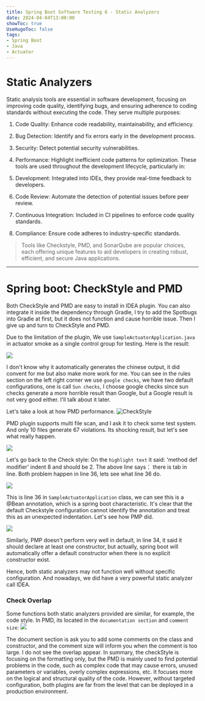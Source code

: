```yaml
---
title: Spring Boot Software Testing 6 - Static Analyzers
date: 2024-04-04T13:00:00
showToc: true
UseHugoToc: false
tags: 
- Spring Boot
- Java
- Actuator
---
```


# Static Analyzers
Static analysis tools are essential in software development, focusing on improving code quality, identifying bugs, and ensuring adherence to coding standards without executing the code. They serve multiple purposes:

1. Code Quality: Enhance code readability, maintainability, and efficiency.
2. Bug Detection: Identify and fix errors early in the development process.
3. Security: Detect potential security vulnerabilities.
4. Performance: Highlight inefficient code patterns for optimization.
These tools are used throughout the development lifecycle, particularly in:

1. Development: Integrated into IDEs, they provide real-time feedback to developers.
2. Code Review: Automate the detection of potential issues before peer review.
3. Continuous Integration: Included in CI pipelines to enforce code quality standards.
4. Compliance: Ensure code adheres to industry-specific standards.
> Tools like Checkstyle, PMD, and SonarQube are popular choices, each offering unique features to aid developers in creating robust, efficient, and secure Java applications.

---

# Spring boot: CheckStyle and PMD

Both CheckStyle and PMD are easy to install in IDEA plugin. You can also integrate it inside the dependency through Gradle, I try to add the Spotbugs into Gradle at first, but it does not function and cause horrible issue. Then I give up and turn to CheckStyle and PMD.

Due to the limitation of the plugin, We use `SampleActuatorApplication.java` in actuator smoke as a single control group for testing. Here is the result:

![](CS.png)

I don't know why it automatically generates the chinese output, it did convent for me but also make more work for me. 
You can see in the rules section on the left right corner we use `google checks`, we have two default configurations, one is call `Sun checks`, I choose google checks since sun checks generate a more horrible result than Google, but a Google result is not very good either. I'll talk about it later.

Let's take a look at how PMD performance. 
![CheckStyle](PMDCount.png)

PMD plugin supports multi file scan, and I ask it to check some test system. And only 10 files generate 67 violations. Its shocking result, but let's see what really happen. 

![](CS.png)

Let's go back to the Check style: On the `highlight text` it said: 'method def modifier' indent 8 and should be 2. The above line says： there is tab in line. Both problem happen in line 36, lets see what line 36 do. 

![](CheckStylePrompt.png)

This is line 36 in 
`SampleActuatorApplication` class, we can see this is a @Bean annotation, which is a spring boot characteristic. It's clear that the default Checkstyle configuration cannot identify the annotation and treat this as an unexpected indentation.
Let's see how PMP did.

![](PMDdetailed.png)

Similarly, PMP doesn't perform very well in default, in line 34, it said it should declare at least one constructor, but actually, spring boot will automatically offer a default constructor when there is no explicit constructor exist.

Hence, both static analyzers may not function well without specific configuration. And nowadays, we did have a very powerful static analyzer call IDEA. 

### Check Overlap
Some functions both static analyzers provided are similar, for example, the code style. In PMD, its located in the `documentation section` and `comment size`:
![](PMDdocumentaion.png)

The document section is ask you to add some comments on the class and constructor, and the comment size will inform you when the comment is too large. I do not see the overlap appear. In summary, the checkStyle is focusing on the formatting only, but the PMD  is mainly used to find potential problems in the code, such as complex code that may cause errors, unused parameters or variables, overly complex expressions, etc. It focuses more on the logical and structural quality of the code. However, without targeted configuration, both plugins are far from the level that can be deployed in a production environment.




